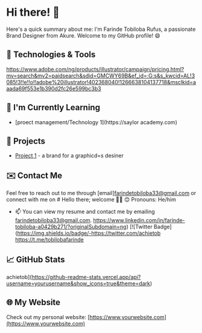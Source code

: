 # Hi there! 👋
Here's a quick summary about me:
I'm Farinde Tobiloba Rufus, a passionate Brand Designer from Akure. Welcome to my GitHub profile! 😄

## 🔧 Technologies & Tools
https://www.adobe.com/ng/products/illustrator/campaign/pricing.html?mv=search&mv2=paidsearch&sdid=GMCWY69B&ef_id=:G:s&s_kwcid=AL!3085!3!!e!!o!!adobe%20illustrator!402368040!1266638104137718&msclkid=aaada69f553e1b390d2fc26e599bc3b3
<!-- Add more technologies and tools as needed -->

## 🌱 I'm Currently Learning

- [proect management/Technology 1](https://saylor academy.com)

## 🚀 Projects

- [Project 1](https://github.com/Achietob/project1) - a brand for a graphicd=s desiner 

## ✉️ Contact Me

Feel free to reach out to me through [email]farindetobiloba33@gmail.com or connect with me on # Hello there; welcome 👋🏾
😊 Pronouns: He/him
- 📫 You can view my resume and contact me by emailing farindetobiloba33@gmail.com.
https://www.linkedin.com/in/farinde-tobiloba-a0429b271/?originalSubdomain=ng) [![Twitter Badge](https://img.shields.io/badge/-https://twitter.com/achietob https://t.me/tobilobafarinde

## 📈 GitHub Stats

achietob](https://github-readme-stats.vercel.app/api?username=yourusername&show_icons=true&theme=dark)

## 🌐 My Website

Check out my personal website: [https://www.yourwebsite.com](https://www.yourwebsite.com)
